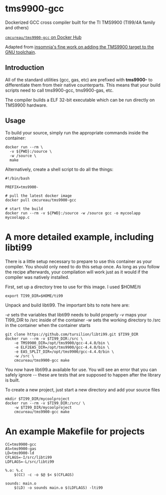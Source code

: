 # tms9900-gcc

Dockerized GCC cross compiler built for the TI TMS9900 (TI99/4A family and others)

[`cmcureau/tms9900-gcc` on Docker Hub](https://hub.docker.com/r/cmcureau/tms9900-gcc/)

Adapted from [insomnia's fine work on adding the TMS9900 target to the GNU toolchain](http://atariage.com/forums/topic/164295-gcc-for-the-ti/).

## Introduction
All of the standard utilities (gcc, gas, etc) are prefixed with **tms9900-** to differentiate them from their native counterparts. This means that your build scripts need to call tms9900-gcc, tms9900-gas, etc.

The compiler builds a ELF 32-bit executable which can be run directly on TMS9900 hardware.

## Usage
To build your source, simply run the appropriate commands inside the container: 

    docker run --rm \
      -v ${PWD}:/source \
      -w /source \
      make

Alternatively, create a shell script to do all the things:

    #!/bin/bash
    
    PREFIX=tms9900-
    
    # pull the latest docker image
    docker pull cmcureau/tms9900-gcc
    
    # start the build
    docker run --rm -v ${PWD}:/source -w /source gcc -o mycoolapp mycoolapp.c

# A more detailed example, including libti99

There is a little setup necessary to prepare to use this container as your compiler. You should only need to do this setup once. As long as you follow the recipe afterwards, your compilation will work just as it would if the compiler was natively installed.

First, set up a directory tree to use for this image.  I used $HOME/ti

    export TI99_DIR=$HOME/ti99
   
Unpack and build libti99. The important bits to note here are:

*-e* sets the variables that libti99 needs to build properly
*-v* maps your TI99_DIR to /src inside of the container
*-w* sets the working directory to /src in the container when the container starts


    git clone https://github.com/tursilion/libti99.git $TI99_DIR
    docker run --rm -v $TI99_DIR:/src \
        -e TMS9900_DIR=/opt/tms9900/gcc-4.4.0/bin \
        -e ELF2EA5_DIR=/opt/tms9900/gcc-4.4.0/bin \
        -e EA5_SPLIT_DIR=/opt/tms9900/gcc-4.4.0/bin \
        -w /src \
        cmcureau/tms9900-gcc make
        
You now have libti99.a available for use. You will see an error that you can safely ignore -- these are tests that are supposed to happen after the library is built.

To create a new project, just start a new directory and add your source files

    mkdir $TI99_DIR/mycoolproject
    docker run --rm -v $TI99_DIR:/src/ \
        -w $TI99_DIR/mycoolproject
        cmcureau/tms9900-gcc make
        
 # An example Makefile for projects

    CC=tms9900-gcc
    AS=tms9900-gas
    LD=tms9900-ld
    CFLAGS=-I/src/libti99
    LDFLAGS=-L/src/libti99

    %.o: %.c
	    $(CC) -c -o $@ $< $(CFLAGS)

    sounds: main.o
	    $(LD) -o sounds main.o $(LDFLAGS) -lti99
        
 

        
        
